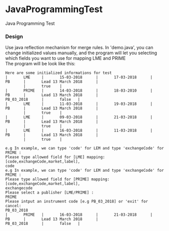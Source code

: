 # JavaProgrammingTest
Java Programming Test

### Design
Use java reflection mechanism for merge rules. In 'demo.java', you can change initialized values manually, and the program will let you selecting which fields you want to use for mapping LME and PRIME  
The program will be look like this:

```shell
Here are some initialized informations for test
|       LME     |       15-03-2018      |       17-03-2018      |       PB      |       Lead 13 March 2018      |
        |       true    |
|       PRIME   |       14-03-2018      |       18-03-2010      |       PB      |       Lead 13 March 2018      |
PB_03_2018      |       false   |
|       LME     |       11-03-2018      |       19-03-2018      |       PB      |       Lead 13 March 2018      |
        |       true    |
|       LME     |       09-03-2018      |       21-03-2018      |       PB      |       Lead 13 March 2018      |
        |       true    |
|       LME     |       16-03-2018      |       11-03-2018      |       PB      |       Lead 13 March 2018      |
        |       true    |

e.g In example, we can type 'code' for LEM and type 'exchangeCode' for PRIME :
Please type allowed field for [LME] mapping: [code,exchangeCode,market,label],
code
e.g In example, we can type 'code' for LEM and type 'exchangeCode' for PRIME :
Please type allowed field for [PRIME] mapping: [code,exchangeCode,market,label],
exchangecode
Please select a publisher [LME/PRIME] :
PRIME
Please intput an instrument code [e.g PB_03_2018] or 'exit' for cancel:
PB_03_2018
|       PRIME   |       16-03-2018      |       21-03-2018      |       PB      |       Lead 13 March 2018      |
PB_03_2018      |       false   |
```

